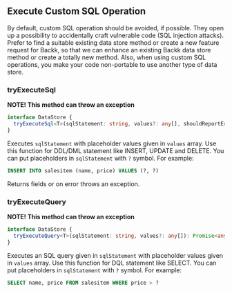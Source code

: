## Execute Custom SQL Operation

By default, custom SQL operation should be avoided, if possible. They open up a possibility to accidentally
craft vulnerable code (SQL injection attacks). Prefer to find a suitable existing data store method or create
a new feature request for Backk, so that we can enhance an existing Backk data store method or create a totally
new method. Also, when using custom SQL operations, you make your code non-portable to use another type of data store.

### tryExecuteSql

**NOTE! This method can throw an exception**

```ts
interface DataStore {
  tryExecuteSql<T>(sqlStatement: string, values?: any[], shouldReportError = true): Promise<Field[]>;
}
```

Executes `sqlStatement` with placeholder values given in `values` array.
Use this function for DDL/DML statement like INSERT, UPDATE and DELETE.
You can put placeholders in `sqlStatement` with `?` symbol. For example:

```sql
INSERT INTO salesitem (name, price) VALUES (?, ?)
```

Returns fields or on error throws an exception.

### tryExecuteQuery

**NOTE! This method can throw an exception**

```ts
interface DataStore {
  tryExecuteQuery<T>(sqlStatement: string, values?: any[]): Promise<any>;
}
```

Executes an SQL query given in `sqlStatement` with placeholder values given in `values` array.
Use this function for DQL statement like SELECT.
You can put placeholders in `sqlStatement` with `?` symbol. For example:

```sql
SELECT name, price FROM salesitem WHERE price > ?
```
